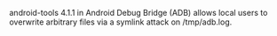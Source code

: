 android-tools 4.1.1 in Android Debug Bridge (ADB) allows local users to overwrite arbitrary files via a symlink attack on /tmp/adb.log.